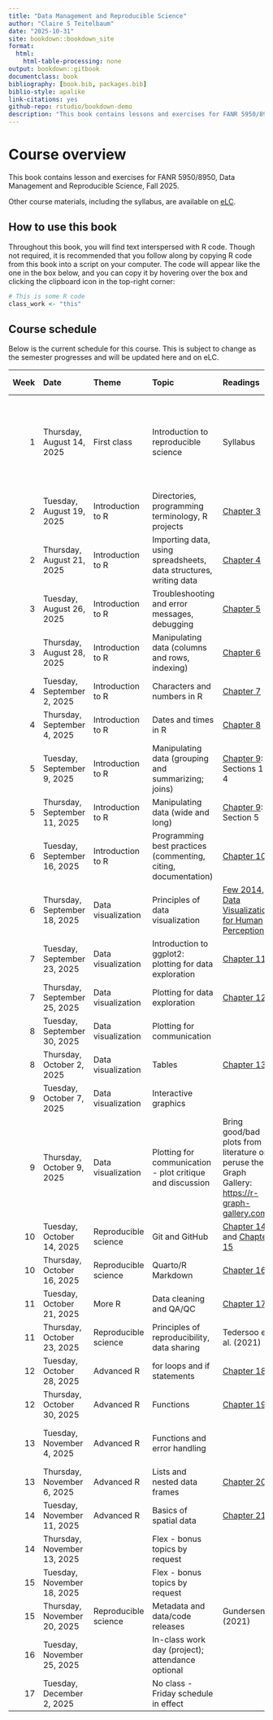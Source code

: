 ```yaml
--- 
title: "Data Management and Reproducible Science"
author: "Claire S Teitelbaum"
date: "2025-10-31"
site: bookdown::bookdown_site
format:
  html:
    html-table-processing: none
output: bookdown::gitbook
documentclass: book
bibliography: [book.bib, packages.bib]
biblio-style: apalike
link-citations: yes
github-repo: rstudio/bookdown-demo
description: "This book contains lessons and exercises for FANR 5950/8950, Data Management and Reproducible Science, Fall 2025."
---
```


# Course overview

This book contains lesson and exercises for FANR 5950/8950, Data Management and Reproducible Science, Fall 2025.

Other course materials, including the syllabus, are available on [eLC](https://uga.view.usg.edu/d2l/login).

## How to use this book

Throughout this book, you will find text interspersed with R code. Though not required, it is recommended that you follow along by copying R code from this book into a script on your computer. The code will appear like the one in the box below, and you can copy it by hovering over the box and clicking the clipboard icon in the top-right corner:


``` r
# This is some R code
class_work <- "this"
```




<!-- bookdown::render_book("index.Rmd") -->

## Course schedule

Below is the current schedule for this course. This is subject to change as the semester progresses and will be updated here and on eLC.


| Week|Date                         |Theme                |Topic                                                             |Readings                                                                                         |In-class                                                                                          |Assignments due (EOD)                                 |Other notes                         |
|----:|:----------------------------|:--------------------|:-----------------------------------------------------------------|:------------------------------------------------------------------------------------------------|:-------------------------------------------------------------------------------------------------|:-----------------------------------------------------|:-----------------------------------|
|    1|Thursday, August 14, 2025    |First class          |Introduction to reproducible science                              |Syllabus                                                                                         |Course overview and pre-survey; installing and setting up R; Discussion: why reproducible science |                                                      |                                    |
|    2|Tuesday, August 19, 2025     |Introduction to R    |Directories, programming terminology, R projects                  |[Chapter 3](#basics)                                                                             |Exercise 1                                                                                        |Install software (R and Rstudio)                      |Add/drop ends                       |
|    2|Thursday, August 21, 2025    |Introduction to R    |Importing data, using spreadsheets, data structures, writing data |[Chapter 4](#importexport)                                                                       |Exercise 2                                                                                        |                                                      |                                    |
|    3|Tuesday, August 26, 2025     |Introduction to R    |Troubleshooting and error messages, debugging                     |[Chapter 5](#troubleshooting)                                                                    |Exercise 3                                                                                        |Exercises 1 (directories) & 2 (read/write)            |                                    |
|    3|Thursday, August 28, 2025    |Introduction to R    |Manipulating data (columns and rows, indexing)                    |[Chapter 6](#filter-select-mutate)                                                               |Exercise 4                                                                                        |                                                      |                                    |
|    4|Tuesday, September  2, 2025  |Introduction to R    |Characters and numbers in R                                       |[Chapter 7](#nums-chrs)                                                                          |Exercise 5                                                                                        |Exercises 3 (troubleshooting) & 4 (data manipulation) |                                    |
|    4|Thursday, September  4, 2025 |Introduction to R    |Dates and times in R                                              |[Chapter 8](#lubridate)                                                                          |Exercise 6                                                                                        |                                                      |                                    |
|    5|Tuesday, September  9, 2025  |Introduction to R    |Manipulating data (grouping and summarizing; joins)               |[Chapter 9](#manipulation): Sections 1-4                                                         |Exercise 7                                                                                        |Exercises 5 (characters/numbers) & 6 (dates)          |                                    |
|    5|Thursday, September 11, 2025 |Introduction to R    |Manipulating data (wide and long)                                 |[Chapter 9](#manipulation): Section 5                                                            |Exercise 7                                                                                        |                                                      |                                    |
|    6|Tuesday, September 16, 2025  |Introduction to R    |Programming best practices (commenting, citing, documentation)    |[Chapter 10](#style)                                                                             |Continue Exercise 7, end-of-unit wrap-up                                                          |Exercise 7 (data manipulation)                        |                                    |
|    6|Thursday, September 18, 2025 |Data visualization   |Principles of data visualization                                  |[Few 2014, Data Visualization for Human Perception](https://www.interaction-design.org/literature/book/the-encyclopedia-of-human-computer-interaction-2nd-ed/data-visualization-for-human-perception)|Discussion: approaches to data visualization                                                      |                                                      |                                    |
|    7|Tuesday, September 23, 2025  |Data visualization   |Introduction to ggplot2: plotting for data exploration            |[Chapter 11](#ggplot)                                                                            |Exercise 8                                                                                        |                                                      |                                    |
|    7|Thursday, September 25, 2025 |Data visualization   |Plotting for data exploration                                     |[Chapter 12](#data-presentation)                                                                 |Exercise 8/9                                                                                      |                                                      |                                    |
|    8|Tuesday, September 30, 2025  |Data visualization   |Plotting for communication                                        |                                                                                                 |Exercise 9                                                                                        |Exercise 8 (data exploration)                         |                                    |
|    8|Thursday, October  2, 2025   |Data visualization   |Tables                                                            |[Chapter 13](#tables)                                                                            |Exercise 10                                                                                       |                                                      |                                    |
|    9|Tuesday, October  7, 2025    |Data visualization   |Interactive graphics                                              |                                                                                                 |Demo/lecture: interactive graphics                                                                |Exercise 9 (data visualization)                       |                                    |
|    9|Thursday, October  9, 2025   |Data visualization   |Plotting for communication - plot critique and discussion         |Bring good/bad plots from literature or peruse the R Graph Gallery: https://r-graph-gallery.com/ |Discussion: good graphics                                                                         |                                                      |                                    |
|   10|Tuesday, October 14, 2025    |Reproducible science |Git and GitHub                                                    |[Chapter 14](#git) and [Chapter 15](#github)                                                     |Git practice & troubleshooting                                                                    |Exercise 10 (tables)                                  |                                    |
|   10|Thursday, October 16, 2025   |Reproducible science |Quarto/R Markdown                                                 |[Chapter 16](#markdown)                                                                          |Exercise 11                                                                                       |                                                      |                                    |
|   11|Tuesday, October 21, 2025    |More R               |Data cleaning and QA/QC                                           |[Chapter 17](#qaqc)                                                                              |Exercise 12                                                                                       |Exercise 11 (Markdown)                                |                                    |
|   11|Thursday, October 23, 2025   |Reproducible science |Principles of reproducibility, data sharing                       |Tedersoo et al. (2021)                                                                           |Discussion: data sharing                                                                          |                                                      |                                    |
|   12|Tuesday, October 28, 2025    |Advanced R           |for loops and if statements                                       |[Chapter 18](#for-if)                                                                            |Exercise 13                                                                                       |Exercise 12 (data cleaning)                           |                                    |
|   12|Thursday, October 30, 2025   |Advanced R           |Functions                                                         |[Chapter 19](#functions)                                                                         |Exercise 14                                                                                       |                                                      |                                    |
|   13|Tuesday, November  4, 2025   |Advanced R           |Functions and error handling                                      |                                                                                                 |Exercise 15                                                                                       |Exercise 13 (for/if) & 14 (functions 1)               |Data set approval for final project |
|   13|Thursday, November  6, 2025  |Advanced R           |Lists and nested data frames                                      |[Chapter 20](#lists)                                                                             |Exercise 16                                                                                       |                                                      |Withdrawal deadline 11/12           |
|   14|Tuesday, November 11, 2025   |Advanced R           |Basics of spatial data                                            |[Chapter 21](#spatial)                                                                           |Exercise 17                                                                                       |Exercise 15 (fuctions 2) and 16 (lists)               |                                    |
|   14|Thursday, November 13, 2025  |                     |Flex - bonus topics by request                                    |                                                                                                 |                                                                                                  |                                                      |                                    |
|   15|Tuesday, November 18, 2025   |                     |Flex - bonus topics by request                                    |                                                                                                 |                                                                                                  |Exercise 17 (spatial data)                            |                                    |
|   15|Thursday, November 20, 2025  |Reproducible science |Metadata and data/code releases                                   |Gundersen (2021)                                                                                 |                                                                                                  |                                                      |                                    |
|   16|Tuesday, November 25, 2025   |                     |In-class work day (project); attendance optional                  |                                                                                                 |Project work                                                                                      |                                                      |Last day of class                   |
|   17|Tuesday, December  2, 2025   |                     |No class - Friday schedule in effect                              |                                                                                                 |                                                                                                  |Final project                                         |                                    |
